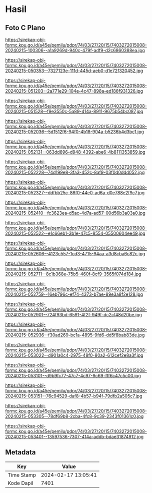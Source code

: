 # Hasil

## Foto C Plano

https://sirekap-obj-formc.kpu.go.id/a45e/pemilu/pdpr/74/03/27/20/15/7403272015008-20240215-100306--a1a9269d-940c-479f-adf9-d2c6860388ea.jpg

https://sirekap-obj-formc.kpu.go.id/a45e/pemilu/pdpr/74/03/27/20/15/7403272015008-20240215-050353--7327123e-111d-445d-aeb0-d1e72f320452.jpg

https://sirekap-obj-formc.kpu.go.id/a45e/pemilu/pdpr/74/03/27/20/15/7403272015008-20240215-051203--2a771e29-104e-4c47-898a-ed186f931326.jpg

https://sirekap-obj-formc.kpu.go.id/a45e/pemilu/pdpr/74/03/27/20/15/7403272015008-20240215-051528--f9e3550c-5a89-414a-8911-9675b54bc087.jpg

https://sirekap-obj-formc.kpu.go.id/a45e/pemilu/pdpr/74/03/27/20/15/7403272015008-20240215-052036--5d1512f6-94f0-4b18-904a-b5236b4d3bc1.jpg

https://sirekap-obj-formc.kpu.go.id/a45e/pemilu/pdpr/74/03/27/20/15/7403272015008-20240215-052131--063dd896-d948-4392-abe6-4b8111353859.jpg

https://sirekap-obj-formc.kpu.go.id/a45e/pemilu/pdpr/74/03/27/20/15/7403272015008-20240215-052228--74d199e8-3fa3-452c-8af9-03f0d0ddd052.jpg

https://sirekap-obj-formc.kpu.go.id/a45e/pemilu/pdpr/74/03/27/20/15/7403272015008-20240215-052327--ddfbb25c-86f0-44e0-ad6a-d0e788e2f9c7.jpg

https://sirekap-obj-formc.kpu.go.id/a45e/pemilu/pdpr/74/03/27/20/15/7403272015008-20240215-052410--fc3623ea-d5ac-4d7a-ad57-00d56b3a03a0.jpg

https://sirekap-obj-formc.kpu.go.id/a45e/pemilu/pdpr/74/03/27/20/15/7403272015008-20240215-052522--e1c66eb1-3b1e-47c5-8554-05500604ee49.jpg

https://sirekap-obj-formc.kpu.go.id/a45e/pemilu/pdpr/74/03/27/20/15/7403272015008-20240215-052606--4123c557-1cd3-4715-94aa-a3d8cba6c82c.jpg

https://sirekap-obj-formc.kpu.go.id/a45e/pemilu/pdpr/74/03/27/20/15/7403272015008-20240215-052711--8c1b368e-75b5-460f-8cf9-3565f074d184.jpg

https://sirekap-obj-formc.kpu.go.id/a45e/pemilu/pdpr/74/03/27/20/15/7403272015008-20240215-052759--16eb796c-ef74-4373-b7ae-89e3a8f2e128.jpg

https://sirekap-obj-formc.kpu.go.id/a45e/pemilu/pdpr/74/03/27/20/15/7403272015008-20240215-052901--724f93bd-6591-4f2f-949f-dc2cf48d20be.jpg

https://sirekap-obj-formc.kpu.go.id/a45e/pemilu/pdpr/74/03/27/20/15/7403272015008-20240215-052936--f30ad269-bc1a-4895-9fd6-dd5f8bab83de.jpg

https://sirekap-obj-formc.kpu.go.id/a45e/pemilu/pdpr/74/03/27/20/15/7403272015008-20240215-053022--d901a0c4-2975-48f0-80a2-612cef2e8a3f.jpg

https://sirekap-obj-formc.kpu.go.id/a45e/pemilu/pdpr/74/03/27/20/15/7403272015008-20240215-053101--d9b9fc77-47c7-4c97-9c69-fff6c47c5c00.jpg

https://sirekap-obj-formc.kpu.go.id/a45e/pemilu/pdpr/74/03/27/20/15/7403272015008-20240215-053151--76c94529-daf8-4b57-b94f-79dfb2a505c7.jpg

https://sirekap-obj-formc.kpu.go.id/a45e/pemilu/pdpr/74/03/27/20/15/7403272015008-20240215-053305--78df69b8-2cba-4fc8-9c39-2343f01361c0.jpg

https://sirekap-obj-formc.kpu.go.id/a45e/pemilu/pdpr/74/03/27/20/15/7403272015008-20240215-053401--13597536-7307-414a-addb-bdae31874912.jpg


## Metadata

| Key        | Value               |
| ---------- | ------------------- |
| Time Stamp | 2024-02-17 13:05:41 |
| Kode Dapil | 7401                |



